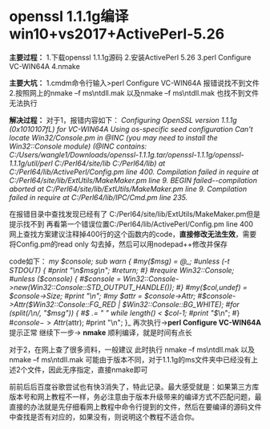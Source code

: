 # openssl 1.1.1g编译 win10+vs2017+ActivePerl-5.26


**主要过程：**
1.下载openssl 1.1.1g源码
2.安装ActivePerl 5.26
3.perl Configure VC-WIN64A
4.nmake

 **主要大坑：**
1.cmdm命令行输入>perl Configure VC-WIN64A 报错说找不到文件
2.按照网上的nmake  –f  ms\ntdll.mak 以及nmake  –f  ms\ntdll.mak 也找不到文件无法执行

**解决过程：**
对于1，报错内容如下：
_Configuring OpenSSL version 1.1.1g (0x1010107fL) for VC-WIN64A
_Using os-specific seed configuration
Can't locate Win32/Console.pm in @INC (you may need to install the Win32::Console module) (@INC contains: C:/Users/wangle1/Downloads/openssl-1.1.1g.tar/openssl-1.1.1g/openssl-1.1.1g/util/perl C:/Perl64/site/lib C:/Perl64/lib) at C:/Perl64/lib/ActivePerl/Config.pm line 400.
Compilation failed in require at C:/Perl64/site/lib/ExtUtils/MakeMaker.pm line 9.
BEGIN failed--compilation aborted at C:/Perl64/site/lib/ExtUtils/MakeMaker.pm line 9.
Compilation failed in require at C:/Perl64/lib/IPC/Cmd.pm line 235.__

在报错目录中查找发现已经有了 C:/Perl64/site/lib/ExtUtils/MakeMaker.pm但是提示找不到
再看第一个错误位置C:/Perl64/lib/ActivePerl/Config.pm line 400
网上查找方案建议注释掉400行的这个函数内的code，**直接修改无法生效**，需要将Config.pm的read only 勾去掉，然后可以用nodepad++修改并保存

code如下：
_my $console;
sub _warn {
    #my($msg) = @_;
    #unless (-t STDOUT) {
	#print "\n$msg\n";
	#return;
    #}
    #require Win32::Console;
    #unless ($console) {
	#$console = Win32::Console->new(Win32::Console::STD_OUTPUT_HANDLE());
    #}
    #my($col,undef) = $console->Size;
    #print "\n";
    #my $attr = $console->Attr;
    #$console->Attr($Win32::Console::FG_RED | $Win32::Console::BG_WHITE);
    #for (split(/\n/, "$msg")) {
	#$_ .= " " while length() < $col-1;
	#print "$_\n";
    #}
    #$console->Attr($attr);
    #print "\n";
}_
再次执行->**perl Configure VC-WIN64A**
提示正常
继续下一步-> **nmake** 顺利编译，就是时间有点长

对于2，在网上查了很多资料，一般建议 此时执行 nmake  –f  ms\ntdll.mak 以及nmake  –f  ms\ntdll.mak 
可能由于版本不同，对于1.1.1g的ms文件夹中已经没有上述2个文件，因此无序指定，直接nmake即可


前前后后百度谷歌尝试也有快3消失了，特此记录。最大感受就是：如果第三方库版本号和网上教程不一样，务必注意由于版本升级带来的编译方式不匹配问题，最直接的办法就是先仔细看网上教程中命令行提到的文件，然后在要编译的源码文件中查找是否有对应的，如果没有，则说明这个教程不适合你。
